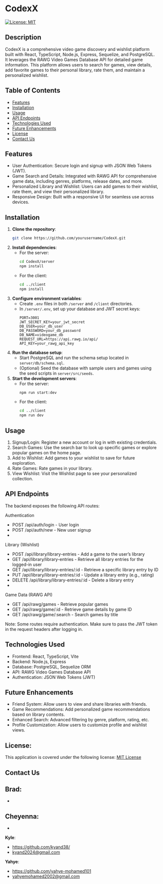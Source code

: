 # CodexX
 [![License: MIT](https://img.shields.io/badge/License-MIT-yellow.svg)](https://opensource.org/licenses/MIT)

## Description
CodexX is a comprehensive video game discovery and wishlist platform built with React, TypeScript, Node.js, Express, Sequelize, and PostgreSQL. It leverages the RAWG Video Games Database API for detailed game information. This platform allows users to search for games, view details, add favorite games to their personal library, rate them, and maintain a personalized wishlist.

## Table of Contents

- [Features](#Features)<br/>
- [Installation](#installation)<br/>
- [Usage](#Usage)<br/>
- [API Endpoints](#APIEndpoints)<br/>
- [Technologies Used](#TechnologiesUsed)<br/>
- [Future Enhancements](#FutureEnhancements)<br/>
- [License](#License)<br/>
- [Contact Us](#ContactUs)<br/>

## Features
- User Authentication: Secure login and signup with JSON Web Tokens (JWT).
- Game Search and Details: Integrated with RAWG API for comprehensive game data, including genres, platforms, release dates, and more.
- Personalized Library and Wishlist: Users can add games to their wishlist, rate them, and view their personalized library.
- Responsive Design: Built with a responsive UI for seamless use across devices. 

## Installation

1. **Clone the repository**:
    ```bash
    git clone https://github.com/yourusername/CodexX.git
    ```
2. **Install dependencies**:
   - For the server:
     ```bash
     cd CodexX/server
     npm install
     ```
   - For the client:
     ```bash
     cd ../client
     npm install
     ```
3. **Configure environment variables**:
   - Create `.env` files in both `/server` and `/client` directories.
   - In `/server/.env`, set up your database and JWT secret keys:
     ```plaintext
     PORT=3001
     JWT_SECRET_KEY=your_jwt_secret
     DB_USER=your_db_user
     DB_PASSWORD=your_db_password
     DB_NAME=videogame_db
     REQUEST_URL=https://api.rawg.io/api/
     API_KEY=your_rawg_api_key
     ```
4. **Run the database setup**:
   - Start PostgreSQL and run the schema setup located in `server/db/schema.sql`.
   - (Optional) Seed the database with sample users and games using the seed scripts in `server/src/seeds`.
5. **Start the development servers**:
   - For the server:
     ```bash
     npm run start:dev
     ```
   - For the client:
     ```bash
     cd ../client
     npm run dev
     ```

## Usage
1. Signup/Login: Register a new account or log in with existing credentials.
2. Search Games: Use the search bar to look up specific games or explore popular games on the home page.
3. Add to Wishlist: Add games to your wishlist to save for future exploration.
4. Rate Games: Rate games in your library.
5. View Wishlist: Visit the Wishlist page to see your personalized collection.

## API Endpoints
The backend exposes the following API routes:

Authentication
- POST /api/auth/login - User login
- POST /api/auth/new - New user signup
- 
Library (Wishlist)
- POST /api/library/library-entries - Add a game to the user’s library
- GET /api/library/library-entries - Retrieve all library entries for the logged-in user
- GET /api/library/library-entries/:id - Retrieve a specific library entry by ID
- PUT /api/library/library-entries/:id - Update a library entry (e.g., rating)
- DELETE /api/library/library-entries/:id - Delete a library entry
- 
Game Data (RAWG API)
- GET /api/rawg/games - Retrieve popular games
- GET /api/rawg/game/:id - Retrieve game details by game ID
- GET /api/rawg/game/:search - Search games by title

Note: Some routes require authentication. Make sure to pass the JWT token in the request headers after logging in.

## Technologies Used
- Frontend: React, TypeScript, Vite
- Backend: Node.js, Express
- Database: PostgreSQL, Sequelize ORM
- API: RAWG Video Games Database API
- Authentication: JSON Web Tokens (JWT)

## Future Enhancements
- Friend System: Allow users to view and share libraries with friends.
- Game Recommendations: Add personalized game recommendations based on library contents.
- Enhanced Search: Advanced filtering by genre, platform, rating, etc.
- Profile Customization: Allow users to customize profile and wishlist views.

## License:
This application is covered under the following license: [MIT License](https://www.gnu.org/licenses/gpl-3.0)

## Contact Us
**Brad**:
- 
- 

**Cheyenna**:
- 
- 

**Kyle**:
- https://github.com/kyand38/
- kyand2024@gmail.com

**Yahye**:
- https://github.com/yahye-mohamed101
- yahyemohamed2002@gmail.com